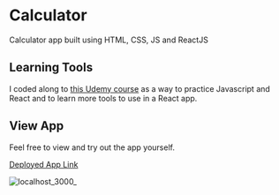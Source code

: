 # Calculator
Calculator app built using HTML, CSS, JS and ReactJS

## Learning Tools
I coded along to [this Udemy course](https://www.udemy.com/share/106GOe3@-rwgfG7sCkpWD7DNQbat-KMfp70_fd3v5SODNwnZKIJcyn5KOwuPv1qDkMTi_r9fRw==/) as a way to practice Javascript and React and to learn more tools to use in a React app.

## View App
Feel free to view and try out the app yourself.

[Deployed App Link](https://calculator-xe9c.onrender.com/)

![localhost_3000_](https://user-images.githubusercontent.com/99151426/224149743-674670c2-9b13-4de5-974a-d0e27d77453a.png)
